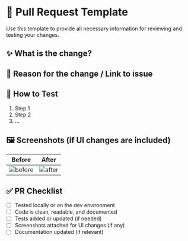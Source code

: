# 📝 Pull Request Template

Use this template to provide all necessary information for reviewing and testing your changes.

## ✨ What is the change?

<!-- Briefly describe what has been changed or added in this PR. -->

## 📌 Reason for the change / Link to issue

<!-- Explain why this change was made. Optionally include a link to the relevant issue or ticket. -->

## 🧪 How to Test

<!-- List the steps someone should follow to test this PR. -->

1. Step 1
2. Step 2
3. ...

## 🖼️ Screenshots (if UI changes are included)

<!-- Include before/after screenshots if this PR involves any visual changes. -->

| Before         | After         |
| -------------- | ------------- |
| ![before](url) | ![after](url) |

## ✅ PR Checklist

- [ ] Tested locally or on the dev environment
- [ ] Code is clean, readable, and documented
- [ ] Tests added or updated (if needed)
- [ ] Screenshots attached for UI changes (if any)
- [ ] Documentation updated (if relevant)
